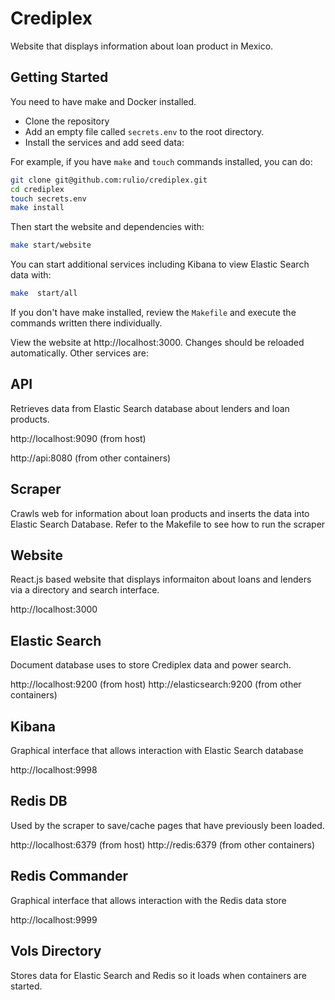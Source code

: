 # Crediplex
Website that displays information about loan product in Mexico.
 
## Getting Started 
You need to have make and Docker installed.  
 - Clone the repository
 - Add an empty file called `secrets.env` to the root directory.
- Install the services and add seed data:

For example, if you have `make` and `touch` commands installed, you can do:
```Bash
git clone git@github.com:rulio/crediplex.git
cd crediplex
touch secrets.env 
make install
```
 Then start the website and dependencies with:
 ```Bash
 make start/website
 ```
 You can start additional services including Kibana to view Elastic Search data with:
 ```Bash 
make  start/all
```
If you don't have make installed, review the `Makefile` and execute the commands written there individually.

View the website at http://localhost:3000.  Changes should be reloaded automatically.
Other services are:


## API
Retrieves data from Elastic Search database about lenders and loan products.

http://localhost:9090 (from host)

http://api:8080 (from other containers)

## Scraper
Crawls web for information about loan products and inserts the data into Elastic Search Database.  Refer to the Makefile to see how to run the scraper

## Website
React.js based website that displays informaiton about loans and lenders via a directory and search interface.

http://localhost:3000

## Elastic Search
Document database uses to store Crediplex data and power search.

http://localhost:9200 (from host)
http://elasticsearch:9200 (from other containers)

## Kibana
Graphical interface that allows interaction with Elastic Search database

http://localhost:9998

## Redis DB
Used by the scraper to save/cache pages that have previously been loaded.

http://localhost:6379 (from host)
http://redis:6379 (from other containers)

## Redis Commander
Graphical interface that allows interaction with the Redis data store

http://localhost:9999

## Vols Directory
Stores data for Elastic Search and Redis so it loads when containers are started.
